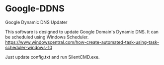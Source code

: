 # Google-DDNS
Google Dynamic DNS Updater

This software is designed to update Google Domain's Dynamic DNS. It can be scheduled using Windows Scheduler.
https://www.windowscentral.com/how-create-automated-task-using-task-scheduler-windows-10

Just update config.txt and run SilentCMD.exe.
